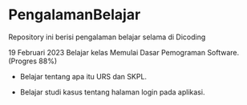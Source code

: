 # PengalamanBelajar
Repository ini berisi pengalaman belajar selama di Dicoding

19 Februari 2023
Belajar kelas Memulai Dasar Pemograman Software. (Progres 88%)

* Belajar tentang apa itu URS dan SKPL.

* Belajar studi kasus tentang halaman login pada aplikasi.
